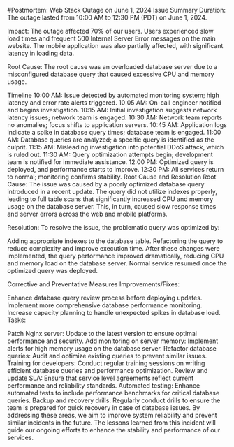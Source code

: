 #Postmortem: Web Stack Outage on June 1, 2024
Issue Summary
Duration:
The outage lasted from 10:00 AM to 12:30 PM (PDT) on June 1, 2024.

Impact:
The outage affected 70% of our users. Users experienced slow load times and frequent 500 Internal Server Error messages on the main website. The mobile application was also partially affected, with significant latency in loading data.

Root Cause:
The root cause was an overloaded database server due to a misconfigured database query that caused excessive CPU and memory usage.

Timeline
10:00 AM: Issue detected by automated monitoring system; high latency and error rate alerts triggered.
10:05 AM: On-call engineer notified and begins investigation.
10:15 AM: Initial investigation suggests network latency issues; network team is engaged.
10:30 AM: Network team reports no anomalies; focus shifts to application servers.
10:45 AM: Application logs indicate a spike in database query times; database team is engaged.
11:00 AM: Database queries are analyzed; a specific query is identified as the culprit.
11:15 AM: Misleading investigation into potential DDoS attack, which is ruled out.
11:30 AM: Query optimization attempts begin; development team is notified for immediate assistance.
12:00 PM: Optimized query is deployed, and performance starts to improve.
12:30 PM: All services return to normal; monitoring confirms stability.
Root Cause and Resolution
Root Cause:
The issue was caused by a poorly optimized database query introduced in a recent update. The query did not utilize indexes properly, leading to full table scans that significantly increased CPU and memory usage on the database server. This, in turn, caused slow response times and server errors across the web and mobile platforms.

Resolution:
To resolve the issue, the problematic query was optimized by:

Adding appropriate indexes to the database table.
Refactoring the query to reduce complexity and improve execution time.
After these changes were implemented, the query performance improved dramatically, reducing CPU and memory load on the database server. Normal service resumed once the optimized query was deployed.

Corrective and Preventative Measures
Improvements/Fixes:

Enhance database query review process before deploying updates.
Implement more comprehensive database performance monitoring.
Increase capacity planning to handle unexpected spikes in database load.
Tasks:

Patch Nginx server: Update to the latest version to ensure optimal performance and security.
Add monitoring on server memory: Implement alerts for high memory usage on the database server.
Refactor database queries: Audit and optimize existing queries to prevent similar issues.
Training for developers: Conduct regular training sessions on writing efficient database queries and performance optimization.
Review and update SLA: Ensure that service level agreements reflect current performance and reliability standards.
Automated testing: Enhance automated tests to include performance benchmarks for critical database queries.
Backup and recovery drills: Regularly conduct drills to ensure the team is prepared for quick recovery in case of database issues.
By addressing these areas, we aim to improve system reliability and prevent similar incidents in the future. The lessons learned from this incident will guide our ongoing efforts to enhance the stability and performance of our services.


